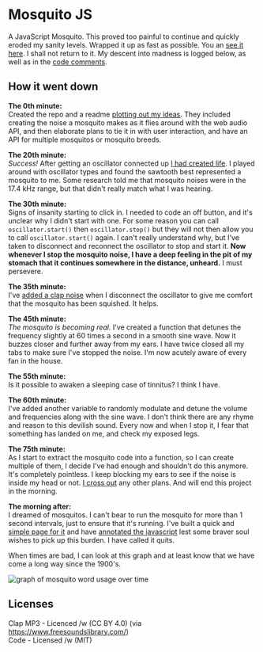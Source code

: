 # Mosquito JS

A JavaScript Mosquito. This proved too painful to continue and quickly eroded my sanity levels. Wrapped it up as fast as possible. You an [see it here](http://tholman.com/mosquito-js). I shall not return to it. My descent into madness is logged below, as well as in the [code comments](https://github.com/tholman/mosquito-js/blob/master/mosquito/mosquito.js).

## How it went down

**The 0th minute:**  
Created the repo and a readme [plotting out my ideas](https://github.com/tholman/mosquito-js/commit/a684f6e621cc144c5d3e3dd34cb9305309476c3a). They included creating the noise a mosquito makes as it flies around with the web audio API, and then elaborate plans to tie it in with user interaction, and have an API for multiple mosquitos or mosquito breeds.

**The 20th minute:**  
*Success!* After getting an oscillator connected up [I had created life](https://github.com/tholman/mosquito-js/commit/717bee29ad464a26f73eea73a28d1fff5910b03d). I played around with oscillator types and found the sawtooth best represented a mosquito to me. Some research told me that mosquito noises were in the 17.4 kHz range, but that didn't really match what I was hearing.

**The 30th minute:**  
Signs of insanity starting to click in. I needed to code an off button, and it's unclear why I didn't start with one. For some reason you can call `oscillator.start()` then `oscillator.stop()` but they will not then allow you to call `oscillator.start()` again. I can't really understand why, but I've taken to disconnect and reconnect the oscillator to stop and start it. **Now whenever I stop the mosquito noise, I have a deep feeling in the pit of my stomach that it continues somewhere in the distance, unheard.** I must persevere.

**The 35th minute:**  
I've [added a clap noise](https://github.com/tholman/mosquito-js/commit/db4578489880e10f148218c2d319b93adcdcca9d) when I disconnect the oscillator to give me comfort that the mosquito has been squished. It helps.

**The 45th minute:**  
*The mosquito is becoming real.* I've created a function that detunes the frequency slightly at 60 times a second in a smooth sine wave. Now it buzzes closer and further away from my ears. I have twice closed all my tabs to make sure I've stopped the noise. I'm now acutely aware of every fan in the house.

**The 55th minute:**  
Is it possible to awaken a sleeping case of tinnitus? I think I have.

**The 60th minute:**  
I've added another variable to randomly modulate and detune the volume and frequencies along with the sine wave. I don't think there are any rhyme and reason to this devilish sound. Every now and when I stop it, I fear that something has landed on me, and check my exposed legs.

**The 75th minute:**  
As I start to extract the mosquito code into a function, so I can create multiple of them, I decide I've had enough and shouldn't do this anymore. It's completely pointless. I keep blocking my ears to see if the noise is inside my head or not. [I cross out](https://github.com/tholman/mosquito-js/commit/a36de0b35812a9358d4e503decb0536755259ffc) any other plans. And will end this project in the morning.

**The morning after:**  
I dreamed of mosquitos. I can't bear to run the mosquito for more than 1 second intervals, just to ensure that it's running. I've built a quick and [simple page for it](http://tholman.com/mosquito-js) and have [annotated the javascript](https://github.com/tholman/mosquito-js/blob/master/mosquito/mosquito.js) lest some braver soul wishes to pick up this burden. I have called it quits.

When times are bad, I can look at this graph and at least know that we have come a long way since the 1900's.

![graph of mosquito word usage over time](http://tholman.com/mosquito-js/mosquito-use-over-time.png)

## Licenses
Clap MP3 - Licenced /w (CC BY 4.0) (via https://www.freesoundslibrary.com/)  
Code - Licensed /w (MIT)
